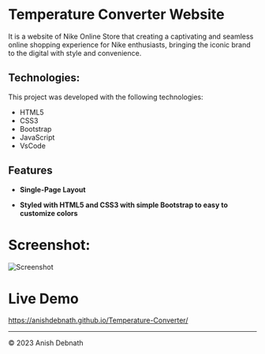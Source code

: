 <h1> Temperature Converter Website </h1>

It is a website of Nike Online Store that creating a captivating and seamless
online shopping experience for Nike enthusiasts, bringing the iconic brand
to the digital with style and convenience.

<h2> Technologies: </h2>

This project was developed with the following technologies:

- HTML5
- CSS3
- Bootstrap
- JavaScript
- VsCode

<h2> Features </h2>

 - **Single-Page Layout**

 - **Styled with HTML5 and CSS3 with simple Bootstrap to easy to customize colors**

<h1> Screenshot: </h1>

![Screenshot](https://github.com/AnishDebnath/Temperature-Converter/assets/118295754/872ec24e-4d9d-49f0-ac9d-218fb0557d4a)

<h1>Live Demo</h1>

https://anishdebnath.github.io/Temperature-Converter/

---
© 2023 Anish Debnath
